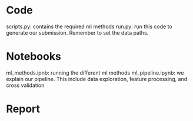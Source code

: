 # Code

scripts.py: contains the required ml methods
run.py: run this code to generate our submission. Remember to set the data paths.

# Notebooks

ml_methods.ipnb: running the different ml methods
ml_pipeline.ipynb: we explain our pipeline. This include data exploration, feature processing, and cross validation

# Report

